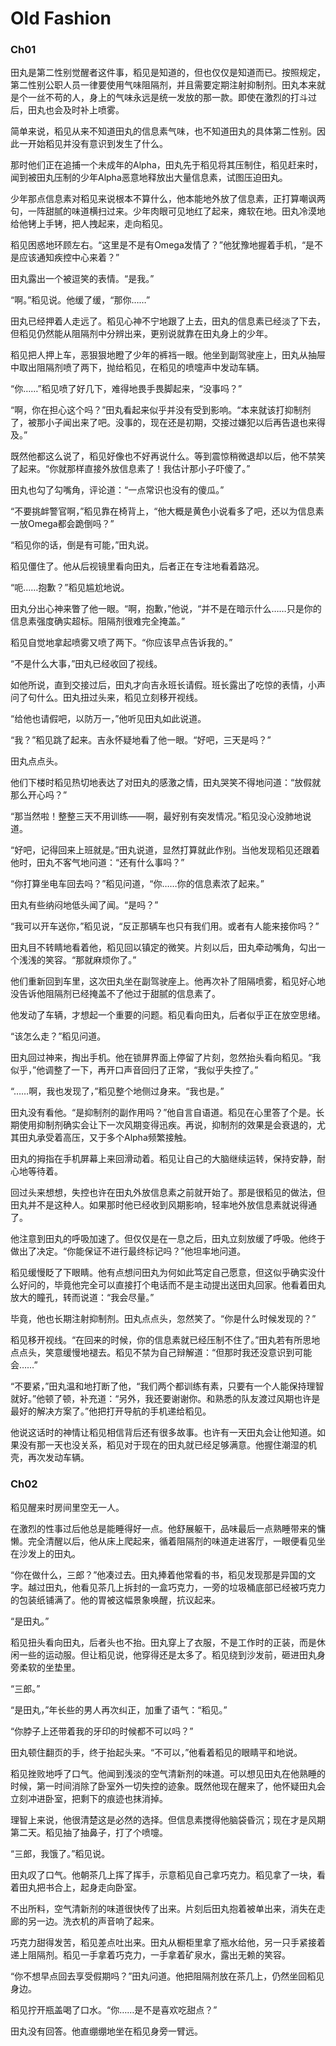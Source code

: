 # Old Fashion

### Ch01

田丸是第二性别觉醒者这件事，稻见是知道的，但也仅仅是知道而已。按照规定，第二性别公职人员一律要使用气味阻隔剂，并且需要定期注射抑制剂。田丸本来就是个一丝不苟的人，身上的气味永远是统一发放的那一款。即使在激烈的打斗过后，田丸也会及时补上喷雾。

简单来说，稻见从来不知道田丸的信息素气味，也不知道田丸的具体第二性别。因此一开始稻见并没有意识到发生了什么。

那时他们正在追捕一个未成年的Alpha，田丸先于稻见将其压制住，稻见赶来时，闻到被田丸压制的少年Alpha恶意地释放出大量信息素，试图压迫田丸。

少年那点信息素对稻见来说根本不算什么，他本能地外放了信息素，正打算嘲讽两句，一阵甜腻的味道横扫过来。少年肉眼可见地红了起来，瘫软在地。田丸冷漠地给他铐上手铐，把人拽起来，走向稻见。

稻见困惑地环顾左右。“这里是不是有Omega发情了？”他犹豫地握着手机，“是不是应该通知疾控中心来着？”

田丸露出一个被逗笑的表情。“是我。”

“啊。”稻见说。他缓了缓，“那你……”

田丸已经押着人走远了。稻见心神不宁地跟了上去，田丸的信息素已经淡了下去，但稻见仍然能从阻隔剂中分辨出来，更别说就靠在田丸身上的少年。

稻见把人押上车，恶狠狠地瞪了少年的裤裆一眼。他坐到副驾驶座上，田丸从抽屉中取出阻隔剂喷了两下，抛给稻见，在稻见的喷嚏声中发动车辆。

“你……”稻见喷了好几下，难得地畏手畏脚起来，“没事吗？”

“啊，你在担心这个吗？”田丸看起来似乎并没有受到影响。“本来就该打抑制剂了，被那小子闻出来了吧。没事的，现在还是初期，交接过嫌犯以后再告退也来得及。”

既然他都这么说了，稻见好像也不好再说什么。等到震惊稍微退却以后，他不禁笑了起来。“你就那样直接外放信息素了！我估计那小子吓傻了。”

田丸也勾了勾嘴角，评论道：“一点常识也没有的傻瓜。”

“不要挑衅警官啊，”稻见靠在椅背上，“他大概是黄色小说看多了吧，还以为信息素一放Omega都会跪倒吗？”

“稻见你的话，倒是有可能，”田丸说。

稻见僵住了。他从后视镜里看向田丸，后者正在专注地看着路况。

“呃……抱歉？”稻见尴尬地说。

田丸分出心神来瞥了他一眼。“啊，抱歉，”他说，“并不是在暗示什么……只是你的信息素强度确实超标。阻隔剂很难完全掩盖。”

稻见自觉地拿起喷雾又喷了两下。“你应该早点告诉我的。”

“不是什么大事，”田丸已经收回了视线。

如他所说，直到交接过后，田丸才向吉永班长请假。班长露出了吃惊的表情，小声问了句什么。田丸扭过头来，稻见立刻移开视线。

“给他也请假吧，以防万一，”他听见田丸如此说道。

“我？”稻见跳了起来。吉永怀疑地看了他一眼。“好吧，三天是吗？”

田丸点点头。

他们下楼时稻见热切地表达了对田丸的感激之情，田丸哭笑不得地问道：“放假就那么开心吗？”

“那当然啦！整整三天不用训练——啊，最好别有突发情况。”稻见没心没肺地说道。

“好吧，记得回来上班就是。”田丸说道，显然打算就此作别。当他发现稻见还跟着他时，田丸不客气地问道：“还有什么事吗？”

“你打算坐电车回去吗？”稻见问道，“你……你的信息素浓了起来。”

田丸有些纳闷地低头闻了闻。“是吗？”

“我可以开车送你，”稻见说，“反正那辆车也只有我们用。或者有人能来接你吗？”

田丸目不转睛地看着他，稻见回以镇定的微笑。片刻以后，田丸牵动嘴角，勾出一个浅浅的笑容。“那就麻烦你了。”

他们重新回到车里，这次田丸坐在副驾驶座上。他再次补了阻隔喷雾，稻见好心地没告诉他阻隔剂已经掩盖不了他过于甜腻的信息素了。

他发动了车辆，才想起一个重要的问题。稻见看向田丸，后者似乎正在放空思绪。

“该怎么走？”稻见问道。

田丸回过神来，掏出手机。他在锁屏界面上停留了片刻，忽然抬头看向稻见。“我似乎，”他调整了一下，再开口声音回归了正常，“我似乎失控了。”

“……啊，我也发现了，”稻见整个地侧过身来。“我也是。”

田丸没有看他。“是抑制剂的副作用吗？”他自言自语道。稻见在心里答了个是。长期使用抑制剂确实会让下一次风期变得迅疾。再说，抑制剂的效果是会衰退的，尤其田丸承受着高压，又于多个Alpha频繁接触。

田丸的拇指在手机屏幕上来回滑动着。稻见让自己的大脑继续运转，保持安静，耐心地等待着。

回过头来想想，失控也许在田丸外放信息素之前就开始了。那是很稻见的做法，但田丸并不是这种人。如果那时他已经收到风期影响，轻率地外放信息素就说得通了。

他注意到田丸的呼吸加速了。但仅仅是在一息之后，田丸立刻放缓了呼吸。他终于做出了决定。“你能保证不进行最终标记吗？”他坦率地问道。

稻见缓慢眨了下眼睛。他有点想问田丸为何如此笃定自己愿意，但这似乎确实没什么好问的，毕竟他完全可以直接打个电话而不是主动提出送田丸回家。他看着田丸放大的瞳孔，转而说道：“我会尽量。”

毕竟，他也长期注射抑制剂。田丸点点头，忽然笑了。“你是什么时候发现的？”

稻见移开视线。“在回来的时候，你的信息素就已经压制不住了。”田丸若有所思地点点头，笑意缓慢地褪去。稻见不禁为自己辩解道：“但那时我还没意识到可能会……”

“不要紧，”田丸温和地打断了他，“我们两个都训练有素，只要有一个人能保持理智就好。”他顿了顿，补充道：“另外，我还要谢谢你。和熟悉的队友渡过风期也许是最好的解决方案了。”他把打开导航的手机递给稻见。

他说这话时的神情让稻见相信背后还有很多故事。也许有一天田丸会让他知道。如果没有那一天也没关系，稻见对于现在的田丸就已经足够满意。他握住潮湿的机壳，再次发动车辆。

### Ch02

稻见醒来时房间里空无一人。

在激烈的性事过后他总是能睡得好一点。他舒展躯干，品味最后一点熟睡带来的慵懒。完全清醒以后，他从床上爬起来，循着阻隔剂的味道走进客厅，一眼便看见坐在沙发上的田丸。

“你在做什么，三郎？”他凑过去。田丸捧着他常看的书，稻见发现那是异国的文字。越过田丸，他看见茶几上拆封的一盒巧克力，一旁的垃圾桶底部已经被巧克力的包装纸铺满了。他的胃被这幅景象唤醒，抗议起来。

“是田丸。”

稻见扭头看向田丸，后者头也不抬。田丸穿上了衣服，不是工作时的正装，而是休闲一些的运动服。但让稻见说，他穿得还是太多了。稻见绕到沙发前，砸进田丸身旁柔软的坐垫里。

“三郎。”

“是田丸，”年长些的男人再次纠正，加重了语气：“稻见。”

“你脖子上还带着我的牙印的时候都不可以吗？”

田丸顿住翻页的手，终于抬起头来。“不可以，”他看着稻见的眼睛平和地说。

稻见挫败地呼了口气。他闻到浅淡的空气清新剂的味道。可以想见田丸在他熟睡的时候，第一时间消除了卧室外一切失控的迹象。既然他现在醒来了，他怀疑田丸会立刻冲进卧室，把剩下的痕迹也抹消掉。

理智上来说，他很清楚这是必然的选择。但信息素搅得他脑袋昏沉；现在才是风期第二天。稻见抽了抽鼻子，打了个喷嚏。

“三郎，我饿了。”稻见说。

田丸叹了口气。他朝茶几上挥了挥手，示意稻见自己拿巧克力。稻见拿了一块，看着田丸把书合上，起身走向卧室。

不出所料，空气清新剂的味道很快传了出来。片刻后田丸抱着被单出来，消失在走廊的另一边。洗衣机的声音响了起来。

巧克力甜得发苦，稻见差点吐出来。田丸从橱柜里拿了瓶水给他，另一只手紧接着递上阻隔剂。稻见一手拿着巧克力，一手拿着矿泉水，露出无赖的笑容。

“你不想早点回去享受假期吗？”田丸问道。他把阻隔剂放在茶几上，仍然坐回稻见身边。

稻见拧开瓶盖喝了口水。“你……是不是喜欢吃甜点？”

田丸没有回答。他直绷绷地坐在稻见身旁一臂远。